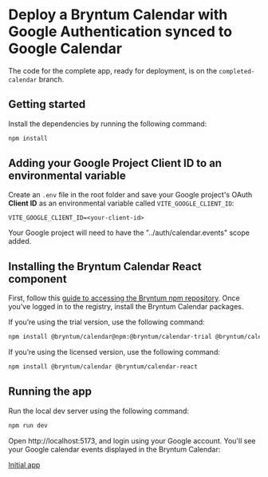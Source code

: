 # Deploy a Bryntum Calendar with Google Authentication synced to Google Calendar 

The code for the complete app, ready for deployment, is on the `completed-calendar` branch.

## Getting started

Install the dependencies by running the following command: 

```sh
npm install
```

## Adding your Google Project Client ID to an environmental variable

Create an `.env` file in the root folder and save your Google project's OAuth **Client ID** as an environmental variable called `VITE_GOOGLE_CLIENT_ID`:

```
VITE_GOOGLE_CLIENT_ID=<your-client-id>
```

Your Google project will need to have the "../auth/calendar.events" scope added.

## Installing the Bryntum Calendar React component

First, follow this [guide to accessing the Bryntum npm repository](https://bryntum.com/products/calendar/docs/guide/Calendar/npm-repository). Once you’ve logged in to the registry, install the Bryntum Calendar packages.

If you’re using the trial version, use the following command:

```sh
npm install @bryntum/calendar@npm:@bryntum/calendar-trial @bryntum/calendar-react
```

If you’re using the licensed version, use the following command:

```sh
npm install @bryntum/calendar @bryntum/calendar-react
```

## Running the app

Run the local dev server using the following command:

```sh
npm run dev
```

Open http://localhost:5173, and login using your Google account. You'll see your Google calendar events displayed in the Bryntum Calendar:

[Initial app](./src/assets/initial-app.png)